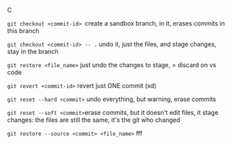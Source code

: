 
C

`git checkout <commit-id> `create a sandbox branch, in it, erases commits in this branch

`git checkout <commit-id> -- .`  undo it, just the files, and stage changes, stay in the branch

`git restore <file_name>` just undo the changes to stage, = discard on vs code

`git revert <commit-id>` revert just ONE commit (xd)

`git reset --hard <commit>` undo everything, but warning, erase commits

`git reset --soft <commit>`erase commits, but it doesn't edit files, it stage changes: the files are still the same, it's the git who changed

`git restore --source <commit> <file_name>` fff
